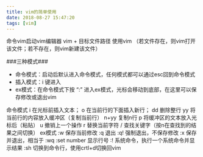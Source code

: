 ```yaml
---
title: vim的简单使用
date: 2018-08-27 15:47:20
tags: [vim]
---
```


命令vim启动vim编辑器
vim + 目标文件路径 使用vim
（若文件存在，则vim打开该文件；若不存在，则vim新建该文件）
<!--more-->
###三种模式###

* 命令模式：启动后默认进入命令模式，任何模式都可以通过esc回到命令模式
* 插入模式：i 键进入
* ex模式：在命令模式下按 “:” 进入ex模式，光标会移动到底部，在这里可以保存修改或退出vim


命令模式
i      	在光标前插入文本；
o     	在当前行的下面插入新行；
dd   	删除整行
yy  	将当前行的内容放入缓冲区（复制当前行）
n+yy 	复制n行
p		将缓冲区的文本放入光标后（粘贴）
u   	撤销上一个操作
r		替换当前字符
/		查找关键字（按n在查找到的结果之间切换）
ex模式
:w			保存当前修改
:q				退出
:q!			强制退出，不保存修改
:x				保存并退出，相当于 :wq
:set number		显示行号
:!				系统命令，执行一个系统命令并显示结果
:sh			切换到命令行，使用crtl+d切换回vim